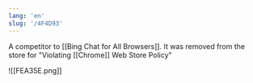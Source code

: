 ```yaml
---
lang: 'en'
slug: '/4F4D93'
---
```


A competitor to [[Bing Chat for All Browsers]].
It was removed from the store for "Violating [[Chrome]] Web Store Policy"

![[FEA35E.png]]
